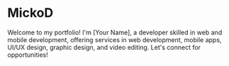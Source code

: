 # MickoD
Welcome to my portfolio! I'm [Your Name], a developer skilled in web and mobile development, offering services in web development, mobile apps, UI/UX design, graphic design, and video editing. Let's connect for opportunities!
